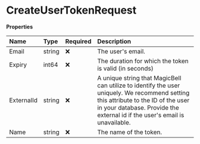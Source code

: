# CreateUserTokenRequest

**Properties**

| Name       | Type   | Required | Description                                                                                                                                                                                                       |
| :--------- | :----- | :------- | :---------------------------------------------------------------------------------------------------------------------------------------------------------------------------------------------------------------- |
| Email      | string | ❌       | The user's email.                                                                                                                                                                                                 |
| Expiry     | int64  | ❌       | The duration for which the token is valid (in seconds)                                                                                                                                                            |
| ExternalId | string | ❌       | A unique string that MagicBell can utilize to identify the user uniquely. We recommend setting this attribute to the ID of the user in your database. Provide the external id if the user's email is unavailable. |
| Name       | string | ❌       | The name of the token.                                                                                                                                                                                            |
